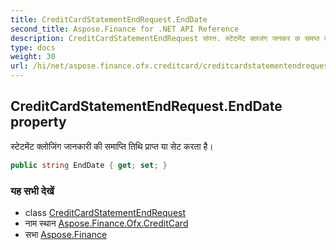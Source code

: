 ```yaml
---
title: CreditCardStatementEndRequest.EndDate
second_title: Aspose.Finance for .NET API Reference
description: CreditCardStatementEndRequest संपत्त. स्टेटमेंट क्लजंग जनकर क समप्त तथ प्रप्त य सेट करत है
type: docs
weight: 30
url: /hi/net/aspose.finance.ofx.creditcard/creditcardstatementendrequest/enddate/
---
```

## CreditCardStatementEndRequest.EndDate property

स्टेटमेंट क्लोजिंग जानकारी की समाप्ति तिथि प्राप्त या सेट करता है।

```csharp
public string EndDate { get; set; }
```

### यह सभी देखें

* class [CreditCardStatementEndRequest](../)
* नाम स्थान [Aspose.Finance.Ofx.CreditCard](../../creditcardstatementendrequest/)
* सभा [Aspose.Finance](../../../)


